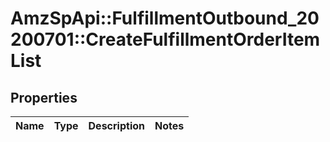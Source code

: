 # AmzSpApi::FulfillmentOutbound_20200701::CreateFulfillmentOrderItemList

## Properties
Name | Type | Description | Notes
------------ | ------------- | ------------- | -------------

